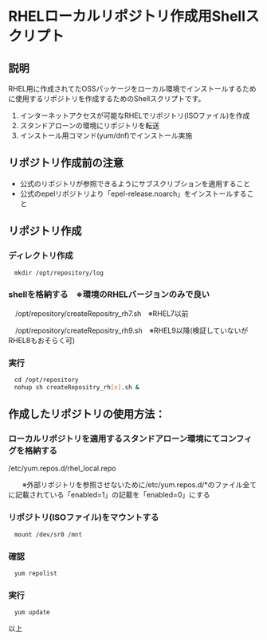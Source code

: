 # RHELローカルリポジトリ作成用Shellスクリプト

## 説明
RHEL用に作成されてたOSSパッケージをローカル環境でインストールするために使用するリポジトリを作成するためのShellスクリプトです。

1. インターネットアクセスが可能なRHELでリポジトリ(ISOファイル)を作成
2. スタンドアローンの環境にリポジトリを転送
3. インストール用コマンド(yum/dnf)でインストール実施

## リポジトリ作成前の注意
- 公式のリポジトリが参照できるようにサブスクリプションを適用すること
- 公式のepelリポジトリより「epel-release.noarch」をインストールすること

## リポジトリ作成
### ディレクトリ作成
```sh
　mkdir /opt/repository/log
```

### shellを格納する　※環境のRHELバージョンのみで良い
　/opt/repository/createRepositry_rh7.sh　※RHEL7以前
 
　/opt/repository/createRepositry_rh9.sh　※RHEL9以降(検証していないがRHEL8もおそらく可)
 
### 実行
```sh
　cd /opt/repository
　nohup sh createRepositry_rh[x].sh &
```

## 作成したリポジトリの使用方法：
### ローカルリポジトリを適用するスタンドアローン環境にてコンフィグを格納する
 /etc/yum.repos.d/rhel_local.repo
 
　　※外部リポジトリを参照させないために/etc/yum.repos.d/*のファイル全てに記載されている「enabled=1」の記載を「enabled=0」にする

### リポジトリ(ISOファイル)をマウントする
```sh
　mount /dev/sr0 /mnt
```
### 確認
```sh
　yum repolist
```
### 実行
```sh
　yum update
```
以上
